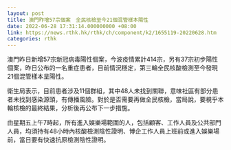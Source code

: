 ```yaml
---
layout: post
title: 澳門昨增57宗個案　全民核檢至今21個混管樣本陽性
date: 2022-06-28 17:31:14.000000000 +08:00
link: https://news.rthk.hk/rthk/ch/component/k2/1655119-20220628.htm
categories: rthk
---
```


澳門昨日新增57宗新冠病毒陽性個案，今波疫情累計414宗，另有37宗初步陽性個案，昨日公布的一名重症患者，目前情況穩定，第三輪全民核酸檢測至今發現21個混管樣本呈陽性。

衛生局表示，目前患者涉及11個群組，其中48人未找到關聯，意味社區有部分患者未找到感染源頭，有傳播風險。對於是否需要再做全民核檢，當局說，要視乎本輪核檢的最終結果，分析後再公布下一步措施。

由星期五上午7時起，所有進入娛樂場範圍的人，包括顧客、工作人員及公共部門人員，均須持有48小時內核酸檢測陰性證明、博企工作人員上班前或進入娛樂場前，當日要有快速抗原檢測陰性證明。
